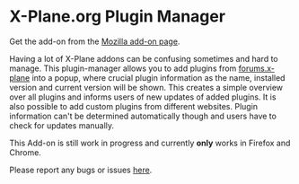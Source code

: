 # X-Plane.org Plugin Manager

Get the add-on from the [Mozilla add-on page](https://addons.mozilla.org/de/firefox/addon/x-plane-plugin-manager/).

Having a lot of X-Plane addons can be confusing sometimes and hard to manage. This plugin-manager allows you to add plugins from [forums.x-plane](https://forums.x-plane.org/) into a popup, where crucial plugin information as the name, installed version and current version will be shown. This creates a simple overview over all plugins and informs users of new updates of added plugins.
It is also possible to add custom plugins from different websites. Plugin information can't be determined automatically though and users have to
check for updates manually.

This Add-on is still work in progress and currently **only** works in Firefox and Chrome.

Please report any bugs or issues [here](https://github.com/Mikerosoft25/x-plane.org-plugin-manager/issues).
